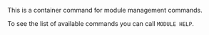 This is a container command for module management commands.

To see the list of available commands you can call `MODULE HELP`.
